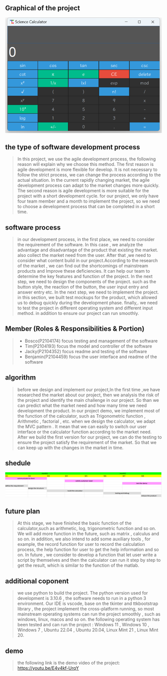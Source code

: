 ## Graphical of the project

![UI](./userInterface.png)

## the type of software development process

> In this project, we use the agile development process, the following reason will explain why we choose this method. The first reason is agile development is more flexible for develop. It is not necessary to follow the strict process, we can change the process according to the actual situation. In the current rapidly changing market, the agile development process can adapt to the market changes more quickly. The second reason is agile development is more suitable for the project with a short development cycle. for our project, we only have four team member and a month to implement the project, so we need to choose a development process that can be completed in a short time.

## software process

> in our development process, in the first place, we need to consider the requirement of the software. In this case , we analyze the advantage and disadvantage of the product that existing the market. also collect the market need from the user. After that ,we need to consider what content build in our project.According to the research of the market , we can find out the shortcomings of mainstream products and Improve these deficiencies. It can help our team to determine the key features and function of the project. In the next step, we need to design the components of the project. such as the button style, the reaction of the button, the user input entry and answer entry etc. In the next step, we need to implement the project. in this section, we built test mockups for the product, which allowed us to debug quickly during the development phase. finally,. we need to test the project in different operating system and different input method. in addition to ensure our project can run smoothly.

## Member (Roles & Responsibilities & Portion)

> - Bosco(P2104174) focus testing and management of the software
> - Tim(P2104193) focus the model and controller of the software
> - Jacky(P2104352) focus readme and testing of the software
> - Benjamin(P2104459) focus the user interface and readme of the software

## algorithm

> before we design and implement our project,In the first time ,we have researched the market about our project, then we analysis the risk of the project and identify the main challenge in our project. So than we can predict what the market need and how many time we need development the product. In our project demo, we implement most of the function of the calculator, such as Trigonometric function , Arithmetic , factorial , etc. when we design the calculator, we adapt the MVC pattern . It mean that we can easily to switch our user interface or the calculator function according to the market need. After we build the first version for our project, we can do the testing to ensure the project satisfy the requirement of the market. So that we can keep up with the changes in the market in time.

## shedule

![shedule](./shedule.png)

## future plan

> At this stage, we have finished the basic function of the calculator,such as arithmetic, log, trigonometric function and so on. We will add more function in the future, such as matrix , calculus and so on. in addition, we also intend to add some auxiliary tools , for example, the record function for user to record the calculation process, the help function for user to get the help information and so on. In future , we consider to develop a function that let user write a script by themselves and then the calculator can run it step by step to get the result, which is similar to the function of the matlab.

## additional coponent

> we use python to build the project. The python version used for development is 3.10.6 , the software needs to run in a python 3 environment. Our IDE is vscode, base on the tkinter and ttkbootstrap library , the project implement the cross-platform running, so most mainstream operating systems can run the project smoothly , such as windows, linux, macos and so on. the following operating system has been tested and can run the project : Windows 11 , Windows 10 , Windows 7 , Ubuntu 22.04 , Ubuntu 20.04, Linux Mint 21 , Linux Mint 20.

## demo

> the following link is the demo video of the project: https://youtu.be/E4v4kf-UrqY 
